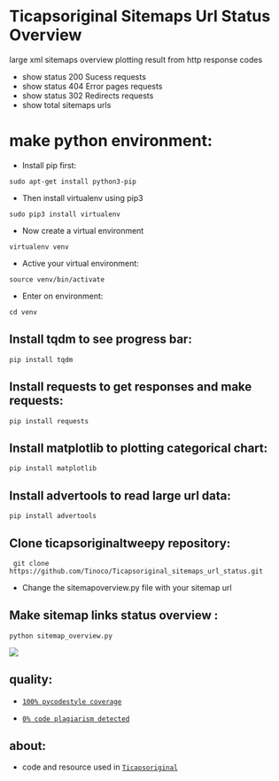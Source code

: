 # Ticapsoriginal Sitemaps Url Status Overview
large xml sitemaps overview plotting result from http response codes

* show status 200 Sucess requests
* show status 404 Error pages requests
* show status 302 Redirects requests
* show total sitemaps urls


# make python environment:
* Install pip first:
<pre><code>sudo apt-get install python3-pip
</code></pre>
* Then install virtualenv using pip3
<pre><code>sudo pip3 install virtualenv 
</code></pre>
* Now create a virtual environment
<pre><code>virtualenv venv
</code></pre>
* Active your virtual environment:
<pre><code>source venv/bin/activate
</code></pre>
* Enter on environment:
<pre><code>cd venv
</code></pre>

## Install tqdm to see progress bar: 
<pre><code>pip install tqdm
</code></pre>

## Install requests to get responses and make requests: 
<pre><code>pip install requests
</code></pre>

## Install matplotlib to plotting categorical chart: 
<pre><code>pip install matplotlib
</code></pre>

## Install advertools to read large url data: 
<pre><code>pip install advertools
</code></pre>

## Clone ticapsoriginaltweepy repository:
<pre><code> git clone https://github.com/Tinoco/Ticapsoriginal_sitemaps_url_status.git
</code></pre>

* Change the sitemapoverview.py file with your sitemap url 

## Make sitemap links status overview :
<pre><code>python sitemap_overview.py
</code></pre>

![](https://ticapsoriginal.com/static/sitemapoverview.png)

## quality:
* [`100% pycodestyle coverage`](https://pypi.org/project/pycodestyle/)

* [`0% code plagiarism detected`](https://github.com/blingenf/copydetect)

## about:
* code and resource used in [`Ticapsoriginal`](https://ticapsoriginal.com)
